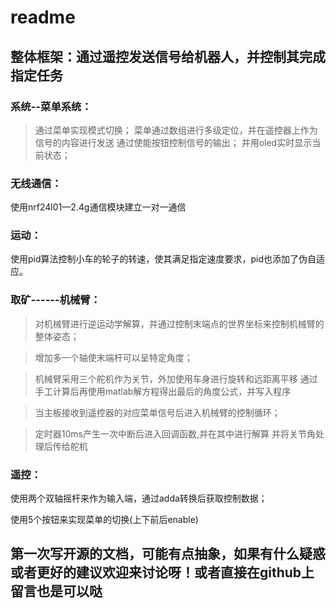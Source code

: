 # readme

## 整体框架：通过遥控发送信号给机器人，并控制其完成指定任务

### 系统--菜单系统：


>通过菜单实现模式切换；
菜单通过数组进行多级定位，并在遥控器上作为信号的内容进行发送
>通过使能按钮控制信号的输出；
>并用oled实时显示当前状态；

### 无线通信：

使用nrf24l01—2.4g通信模块建立一对一通信

### 运动：

使用pid算法控制小车的轮子的转速，使其满足指定速度要求，pid也添加了伪自适应。

### 取矿------机械臂：

> 对机械臂进行逆运动学解算，并通过控制末端点的世界坐标来控制机械臂的整体姿态；

> 增加多一个轴使末端杆可以呈特定角度；

> 机械臂采用三个舵机作为关节，外加使用车身进行旋转和远距离平移
>通过手工计算后再使用matlab解方程得出最后的角度公式，并写入程序

> 当主板接收到遥控器的对应菜单信号后进入机械臂的控制循环；

> 定时器10ms产生一次中断后进入回调函数,并在其中进行解算
> 并将关节角处理后传给舵机
### 遥控：

使用两个双轴摇杆来作为输入端，通过adda转换后获取控制数据；

使用5个按钮来实现菜单的切换(上下前后enable)




## 第一次写开源的文档，可能有点抽象，如果有什么疑惑或者更好的建议欢迎来讨论呀！或者直接在github上留言也是可以哒